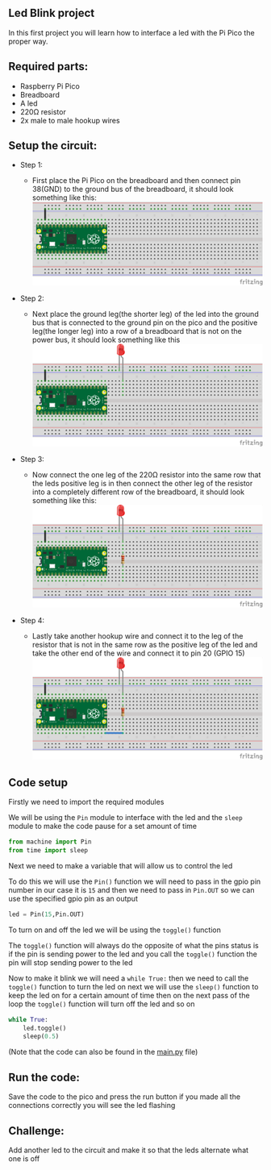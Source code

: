 ## Led Blink project

In this first project you will learn how to interface a led with the Pi Pico the proper way.

## Required parts:
- Raspberry Pi Pico
- Breadboard 
- A led 
- 220Ω resistor
- 2x male to male hookup wires 

## Setup the circuit:
- Step 1:
  - First place the Pi Pico on the breadboard and then connect pin 38(GND) to the ground bus of the breadboard, it should look something like this:          ![Step_1](https://github.com/AndrewSae/Raspberry-Pi-Pico-Project-Tutorials/blob/main/Led%20Blink/Circuit/step1.png?raw=true)

- Step 2:
  - Next place the ground leg(the shorter leg) of the led into the ground bus that is connected to the ground pin on the pico and the positive leg(the longer leg) into a row of a breadboard that is not on the power bus, it should look something like this
![Step_1](https://github.com/AndrewSae/Raspberry-Pi-Pico-Project-Tutorials/blob/main/Led%20Blink/Circuit/step2.png?raw=true)


- Step 3:
  - Now connect the one leg of the 220Ω resistor into the same row that the leds positive leg is in then connect the other leg of the resistor into a completely different row of the breadboard, it should look something like this:
![Step_1](https://github.com/AndrewSae/Raspberry-Pi-Pico-Project-Tutorials/blob/main/Led%20Blink/Circuit/step3.png?raw=true)

- Step 4:
  - Lastly take another hookup wire and connect it to the leg of the resistor that is not in the same row as the positive leg of the led and take the other end of the wire and connect it to pin 20 (GPIO 15)
![Step_1](https://github.com/AndrewSae/Raspberry-Pi-Pico-Project-Tutorials/blob/main/Led%20Blink/Circuit/step4.png?raw=true)


## Code setup
Firstly we need to import the required modules 

We will be using the ```Pin``` module to interface with the led and the ```sleep``` module to make the code pause for a set amount of time 

```python
from machine import Pin
from time import sleep
```

Next we need to make a variable that will allow us to control the led 

To do this we will use the ```Pin()``` function we will need to pass in the gpio pin number in our case it is ```15``` and then we need to pass in ```Pin.OUT``` so we can use the specified gpio pin as an output

``` python 
led = Pin(15,Pin.OUT) 
```

To turn on and off the led we will be using the ```toggle()``` function 

The ```toggle()``` function will always do the opposite of what the pins status is if the pin is sending power to the led and you call the ```toggle()``` function the pin will stop sending power to the led

Now to make it blink we will need a ```while True:```  then we need to call the ```toggle()``` function to turn the led on next we will use the ```sleep()``` function to keep the led on for a certain amount of time then on the next pass of the loop the ```toggle()``` function will turn off the led and so on

```python 
while True: 
	led.toggle()    
	sleep(0.5) 
```

(Note that the code can also be found in the [main.py](https://github.com/AndrewSae/Raspberry-Pi-Pico-Project-Tutorials/blob/main/Led%20Blink/main.py) file)

## Run the code:

Save the code to the pico and press the run button if you made all the connections correctly you will see the led flashing 

## Challenge:
Add another led to the circuit and make it so that the leds alternate what one is off

